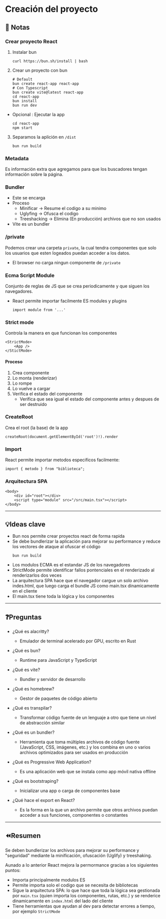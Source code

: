 # Creación del proyecto 

## 📝 Notas

### Crear proyecto React
1. Instalar bun
    ```shell
    curl https://bun.sh/install | bash
    ```
2. Crear un proyecto con bun
    ```shell
    # Default
    bun create react-app react-app
    # Con Typescript
    bun create vite@latest react-app
    cd react-app
    bun install
    bun run dev
    ```
* Opcional : Ejecutar la app
    ```shell
    cd react-app
    npm start
    ```
3. Separamos la aplición en `/dist`
    ```shell
    bun run build
    ```

### Metadata
Es información extra que agregamos para que los buscadores tengan información sobre la página. 

### Bundler
* Este se encarga
* Proceso
    * Minificar -> Resume el codigo a su minimo
    * Uglyfing -> Ofusca el codigo
    * Treeshacking -> Elimina (En producción) archivos que no son usados
* Vite es un bundler

### /private
Podemos crear una carpeta `private`, la cual tendra componentes que solo los usuarios que esten logeados puedan acceder a los datos. 

* El browser no carga ningun componente de `/private`

### Ecma Script Module
Conjunto de reglas de JS que se crea periodicamente y que siguen los navegadores.

* React permite importar facilmente ES modules y plugins 

    ```react
    import module from '...'
    ```

### Strict mode
Controla la manera en que funcionan los componentes

```tsx title:"main.tsx"
<StrictMode>
    <App />
</StictMode>
```

#### Proceso
1. Crea componente
2. Lo monta (renderizar)
3. Lo rompe
4.  Lo vuelve a cargar
5.  Verifica el estado del componente
    * Verifica que sea igual el estado del componente antes y despues de ser destruido

### CreateRoot
Crea el root (la base) de la app

```tsx title:"main.tsx"
createRoot(document.getElementById('root')!).render
```

### Import
React permite importar metodos especificos facilmente:

```tsx
import { metodo } from "biblioteca";
```

### Arquitectura SPA
```tsx title:"index.html"
<body>
    <div id="root"></div>
    <script type="module" src="/src/main.tsx"></script>
</body>
```

---

## 💡Ideas clave
* Bun nos permite crear proyectos react de forma rapida
* Se debe bundlerizar la aplicación para mejorar su performance y reduce los vectores de ataque al ofuscar el código
    ```shell
    bun run build
    ```
* Los modulos ECMA es el estandar JS de los navegadores
* StrictMode permite identificar fallos pontenciales en el renderizado al renderizarlos dos veces 
* La arquitectura SPA hace que el navegador cargue un solo archivo indes.html, que luego carga el bundle JS como main.tsx dinamicamente en el cliente
* El main.tsx tiene toda la lógica y los componentes

--- 

## ❓Preguntas
* ¿Qué es alacritty?
    * Emulador de terminal acelerado por GPU, escrito en Rust

* ¿Qué es bun?
    * Runtime para JavaScript y TypeScript
* ¿Qué es vite?
    * Bundler y servidor de desarrollo
* ¿Qué es homebrew?
    * Gestor de paquetes de código abierto
* ¿Qué es transpilar? 
    * Transformar código fuente de un lenguaje a otro que tiene un nivel de abstracción similar
* ¿Qué es un bundler? 
    * Herramienta que toma múltiples archivos de código fuente (JavaScript, CSS, imágenes, etc.) y los combina en uno o varios archivos optimizados para ser usados en producción
* ¿Qué es Progressive Web Application? 
    * Es una aplicación web que se instala como app móvil nativa offline  
* ¿Qué es bootstraping?
    * Inicializar una app o carga de componentes base
* ¿Qué hace el export en React?
    * Es la forma en la que un archivo permite que otros archivos puedan acceder a sus funciones, componentes o constantes

---

## ⏪Resumen
Se deben bundlerizar los archivos para mejorar su performance y "seguridad" mediante la minificación, ofuscación (Uglify) y treeshaking.

Aunado a lo anterior React mejora la permormance gracias a los siguientes puntos:

* Importa principalmente modulos ES
* Permite importa solo el codigo que se necesita de bibliotecas
* Sigue la arquitectura SPA: lo que hace que toda la lógica sea gestionada por `main.tsx` (quien importa los componentes, rutas, etc.) y se renderice dinamicamente en `index.html` del lado del cliente
* Tiene herramientas que ayudan al dev para detectar errores a tiempo, por ejemplo `StrictMode`